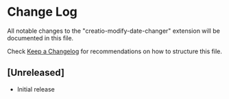 # Change Log

All notable changes to the "creatio-modify-date-changer" extension will be documented in this file.

Check [Keep a Changelog](http://keepachangelog.com/) for recommendations on how to structure this file.

## [Unreleased]

- Initial release